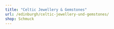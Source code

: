 ```yaml
---
title: "Celtic Jewellery & Gemstones"
url: /edinburgh/celtic-jewellery-und-gemstones/
shop: Schmuck
---
```

